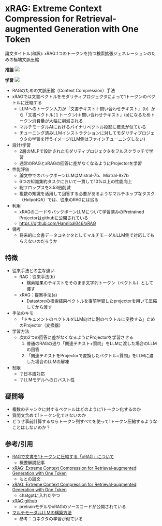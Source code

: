 # xRAG: Extreme Context Compression for Retrieval-augmented Generation with One Token
論文タイトル(和訳): xRAG:1つのトークンを持つ検索拡張ジェネレーションのための極端文脈圧縮

**推論**
![](https://github.com/Hannibal046/xRAG/blob/main/assets/framework.jpg?raw=true)

**学習**
![](https://storage.googleapis.com/zenn-user-upload/d967a8caee73-20240525.png)

- RAGのための文脈圧縮（Context Compression）手法
- xRAGでは文書ベクトルをモダリティプロジェクタによって1トークンのベクトルに圧縮する
    - LLMへのトークン入力が「文書テキスト＋問い合わせテキスト」（b）から「文書ベクトル(１トークン)＋問い合わせテキスト」(a)になるためトークン消費量が大幅に削減される
    - マルチモーダルAIにおけるバイナリベクトル投影に概念が似ている
    - チューニング済みLLMインストラクションに対してモダリティプロジェクタの学習を行うイメージ(LLM側はファインチューニングしない)
- 設計/学習
    - 2層のMLPで設計されたモダリティプロジェクタをフルスクラッチで学習
    - 通常のRAGとxRAGの回答に差がなくなるようにProjectorを学習
- 性能評価
    - 論文中でのバックボーンLLMはMistral-7b、Mixtral-8x7b
    - 6つの知識集約タスクにおいて一貫して10%以上の性能向上
    - 総フロップスを3.53倍削減
    - 複数の知識を活用して回答する必要があるようなマルチホップなタスク（HotpotQA）では、従来のRAGには劣る
- 利用
    - xRAGのコードやバックボーンLLMについて学習済みのPretrained Projectorはgithubに公開されている
    - https://github.com/Hannibal046/xRAG
- 備考
    - 将来的に文書データコネクタとしてマルチモーダルLLM側で対応してもらえないのだろうか



## 特徴
- 従来手法との主な違い
    - RAG：従来手法(b)
        - 検索結果のテキストをそのまま文字列トークン（ベクトル）として渡す
    - xRAG：提案手法(a)
        - Datastoreの検索結果ベクトルを事前学習したprojectorを用いて圧縮してから渡す
- 手法のキモ
    - 「ドキュメントのベクトルをLLM向けに別のベクトルに変換する」ためのProjector（変換器）
- 学習方法
    - 次の2つの回答に差がなくなるようにProjectorを学習させる
        1. 普通のRAGの通り「関連テキスト+質問」をLLMに渡した場合のLLMの回答
        2. 「関連テキストをProjectorで変換したベクトル+質問」をLLMに渡した場合のLLMの解凍
- 制限
    - ？日本語対応
    - ？LLMモデルへのロバスト性

## 疑問等
- 複数のチャンクに対するベクトルはどのように1トークン化するのか
- 質問文含めて1トークン化できないのか
- どうせ事前計算するならトークン列すべてを使って1トークン圧縮するようなことはしないのか？


## 参考/引用
- [RAGで文書を1トークンに圧縮する「xRAG」について](https://zenn.dev/knowledgesense/articles/2b6aa64f27ea89)
    - 概要解説記事
- [xRAG: Extreme Context Compression for Retrieval-augmented Generation with One Token](https://arxiv.org/abs/2405.13792)
    - もとの論文
- [xRAG: Extreme Context Compression for Retrieval-augmented Generation with One Token](https://note.com/handsomemaskot/n/neffd05c7d080)
    - chatgptに入れたやつ
- [xRAG github](https://github.com/Hannibal046/xRAG)
    - pretrainモデルやxRAGのソースコードが公開されている
- [マルチモーダルLLMの構築方法](https://zenn.dev/elith/articles/d21b97f52a7ab8#%E3%83%9E%E3%83%AB%E3%83%81%E3%83%A2%E3%83%BC%E3%83%80%E3%83%ABllm%E3%81%AE%E6%A7%8B%E7%AF%89%E6%96%B9%E6%B3%95)
    - 参考：コネクタの学習が似ている